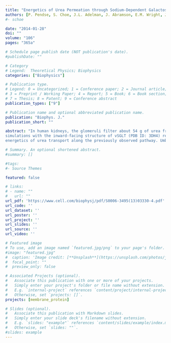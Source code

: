 ```yaml
---
title: "Energetics of Urea Permeation through Sodium-Dependent Galactose Cotransporter vSGLT"
authors: [P. Pendse, S. Choe, J.L. Adelman, J. Abramson, E.M. Wright, J.M. Rosenberg, M. Grabe]
#- schoe

date: "2014-01-28"
doi: ""
volume: "106"
pages: "365a"

# Schedule page publish date (NOT publication's date).
#publishDate: ""

# Category
# Legend:  Theoretical Physics; Biophysics
categories: ["Biophysics"]

# Publication type.
# Legend: 0 = Uncategorized; 1 = Conference paper; 2 = Journal article;
# 3 = Preprint / Working Paper; 4 = Report; 5 = Book; 6 = Book section;
# 7 = Thesis; 8 = Patent; 9 = Conference abstract
publication_types: ["9"]

# Publication name and optional abbreviated publication name.
publication: "Biophys. J."
publication_short: ""

abstract: "In human kidneys, the glomeruli filter about 54 g of urea from the blood each day and approximately 12-14 g of which is reabsorbed in the proximal tubule that is believed to be devoid of urea channels or uniporters. Experimental evidence suggests that human sodium-dependent glucose cotransporters (hSGLTs) may be involved in urea uptake. Our Molecular dynamics (MD)
simulations with the inward-facing structure of vSGLT (PDB ID: 3DH4) resulted in permeation of a single urea molecule in presence of a bound galactose. Separately, long-timescale MD simulations (1.5 ms) performed on the Anton supercomputer in presence of urea did not result in any urea permeation event. During these simulations, sugar was observed to escape the binging pocket indicating that the presence of galctose in the binding pocket may facilitate urea escape to the periplasm. Here we present our results on the study of
energetics of urea transport along the previously observed pathway. Umbrella sampling simulations are performed to calculate the potential of mean force (PMF) of urea exit. Separate sets of umbrella sampling simulations are performed in presence and absence of a bound galactose to investigate our hypothesis that the bound galactose facilitates urea permeation. Two different force field parameters for urea are used to inspect the validity of the previously observed urea permeation event."

# Summary. An optional shortened abstract.
#summary: []

#tags:
#- Source Themes

featured: false

# links:
# - name: ""
#   url: ""
url_pdf: 'https://www.cell.com/biophysj/pdf/S0006-3495(13)03330-4.pdf'
url_code: ''
url_dataset: ''
url_poster: ''
url_project: ''
url_slides: ''
url_source: ''
url_video: ''

# Featured image
# To use, add an image named `featured.jpg/png` to your page's folder.
#image: "featured.jpg"
#  caption: 'Image credit: [**Unsplash**](https://unsplash.com/photos/jdD8gXaTZsc)'
#  focal_point: ""
#  preview_only: false

# Associated Projects (optional).
#   Associate this publication with one or more of your projects.
#   Simply enter your project's folder or file name without extension.
#   E.g. `internal-project` references `content/project/internal-project/index.md`.
#   Otherwise, set `projects: []`.
projects: [membrane_protein]

# Slides (optional).
#   Associate this publication with Markdown slides.
#   Simply enter your slide deck's filename without extension.
#   E.g. `slides: "example"` references `content/slides/example/index.md`.
#   Otherwise, set `slides: ""`.
#slides: example
---
```







